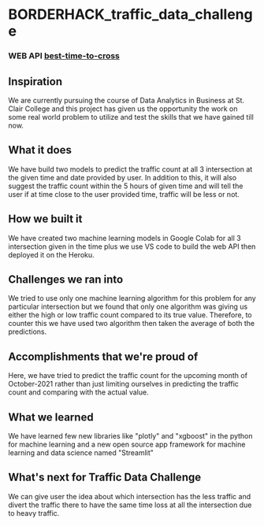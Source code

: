 # BORDERHACK_traffic_data_challenge

### WEB API [best-time-to-cross](https://best-time-to-cross.herokuapp.com/)

## Inspiration
We are currently pursuing the course of Data Analytics in Business at St. Clair College and this project has given us the opportunity the work on some real world problem to utilize and test the skills that we have gained till now.

## What it does
We have build two models to predict the traffic count at all 3 intersection at the given time and date provided by user. In addition to this, it will also suggest the traffic count within the 5 hours of given time and will tell the user if at time close to the user provided time, traffic will be less or not. 

## How we built it
We have created two machine learning models in Google Colab for all 3 intersection given in the time plus we use VS code to build the web API then deployed it on the Heroku.

## Challenges we ran into
We tried to use only one machine learning algorithm for this problem for any particular intersection but we found that only one algorithm was giving us either the high or low traffic count compared to its true value. Therefore, to counter this we have used two algorithm then taken the average of both the predictions.

## Accomplishments that we're proud of
Here, we have tried to predict the traffic count for the upcoming month of October-2021 rather than just limiting ourselves in predicting the traffic count and comparing with the actual value.

## What we learned
We have learned few new libraries like "plotly" and "xgboost" in the python for machine learning and a new open source app framework for machine learning and data science named "Streamlit"

## What's next for Traffic Data Challenge
We can give user the idea about which intersection has the less traffic and divert the traffic there to have the same time loss at all the intersection due to heavy traffic.
